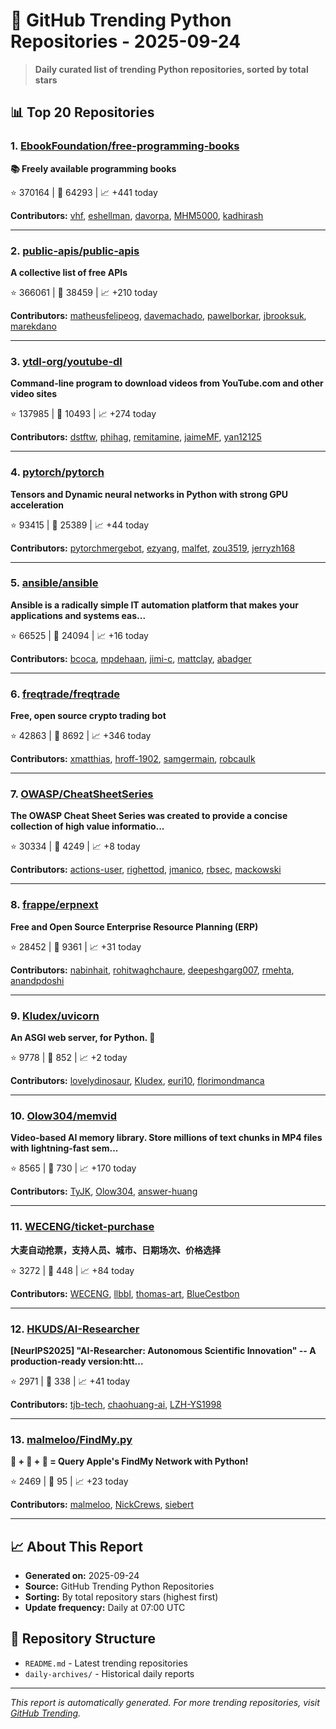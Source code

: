 # 🐍 GitHub Trending Python Repositories - 2025-09-24

> **Daily curated list of trending Python repositories, sorted by total stars**

## 📊 Top 20 Repositories

### 1. [EbookFoundation/free-programming-books](https://github.com/EbookFoundation/free-programming-books)

**📚 Freely available programming books**

⭐ 370164 | 🍴 64293 | 📈 +441 today

**Contributors:** [vhf](https://github.com/vhf), [eshellman](https://github.com/eshellman), [davorpa](https://github.com/davorpa), [MHM5000](https://github.com/MHM5000), [kadhirash](https://github.com/kadhirash)

---

### 2. [public-apis/public-apis](https://github.com/public-apis/public-apis)

**A collective list of free APIs**

⭐ 366061 | 🍴 38459 | 📈 +210 today

**Contributors:** [matheusfelipeog](https://github.com/matheusfelipeog), [davemachado](https://github.com/davemachado), [pawelborkar](https://github.com/pawelborkar), [jbrooksuk](https://github.com/jbrooksuk), [marekdano](https://github.com/marekdano)

---

### 3. [ytdl-org/youtube-dl](https://github.com/ytdl-org/youtube-dl)

**Command-line program to download videos from YouTube.com and other video sites**

⭐ 137985 | 🍴 10493 | 📈 +274 today

**Contributors:** [dstftw](https://github.com/dstftw), [phihag](https://github.com/phihag), [remitamine](https://github.com/remitamine), [jaimeMF](https://github.com/jaimeMF), [yan12125](https://github.com/yan12125)

---

### 4. [pytorch/pytorch](https://github.com/pytorch/pytorch)

**Tensors and Dynamic neural networks in Python with strong GPU acceleration**

⭐ 93415 | 🍴 25389 | 📈 +44 today

**Contributors:** [pytorchmergebot](https://github.com/pytorchmergebot), [ezyang](https://github.com/ezyang), [malfet](https://github.com/malfet), [zou3519](https://github.com/zou3519), [jerryzh168](https://github.com/jerryzh168)

---

### 5. [ansible/ansible](https://github.com/ansible/ansible)

**Ansible is a radically simple IT automation platform that makes your applications and systems eas...**

⭐ 66525 | 🍴 24094 | 📈 +16 today

**Contributors:** [bcoca](https://github.com/bcoca), [mpdehaan](https://github.com/mpdehaan), [jimi-c](https://github.com/jimi-c), [mattclay](https://github.com/mattclay), [abadger](https://github.com/abadger)

---

### 6. [freqtrade/freqtrade](https://github.com/freqtrade/freqtrade)

**Free, open source crypto trading bot**

⭐ 42863 | 🍴 8692 | 📈 +346 today

**Contributors:** [xmatthias](https://github.com/xmatthias), [hroff-1902](https://github.com/hroff-1902), [samgermain](https://github.com/samgermain), [robcaulk](https://github.com/robcaulk)

---

### 7. [OWASP/CheatSheetSeries](https://github.com/OWASP/CheatSheetSeries)

**The OWASP Cheat Sheet Series was created to provide a concise collection of high value informatio...**

⭐ 30334 | 🍴 4249 | 📈 +8 today

**Contributors:** [actions-user](https://github.com/actions-user), [righettod](https://github.com/righettod), [jmanico](https://github.com/jmanico), [rbsec](https://github.com/rbsec), [mackowski](https://github.com/mackowski)

---

### 8. [frappe/erpnext](https://github.com/frappe/erpnext)

**Free and Open Source Enterprise Resource Planning (ERP)**

⭐ 28452 | 🍴 9361 | 📈 +31 today

**Contributors:** [nabinhait](https://github.com/nabinhait), [rohitwaghchaure](https://github.com/rohitwaghchaure), [deepeshgarg007](https://github.com/deepeshgarg007), [rmehta](https://github.com/rmehta), [anandpdoshi](https://github.com/anandpdoshi)

---

### 9. [Kludex/uvicorn](https://github.com/Kludex/uvicorn)

**An ASGI web server, for Python. 🦄**

⭐ 9778 | 🍴 852 | 📈 +2 today

**Contributors:** [lovelydinosaur](https://github.com/lovelydinosaur), [Kludex](https://github.com/Kludex), [euri10](https://github.com/euri10), [florimondmanca](https://github.com/florimondmanca)

---

### 10. [Olow304/memvid](https://github.com/Olow304/memvid)

**Video-based AI memory library. Store millions of text chunks in MP4 files with lightning-fast sem...**

⭐ 8565 | 🍴 730 | 📈 +170 today

**Contributors:** [TyJK](https://github.com/TyJK), [Olow304](https://github.com/Olow304), [answer-huang](https://github.com/answer-huang)

---

### 11. [WECENG/ticket-purchase](https://github.com/WECENG/ticket-purchase)

**大麦自动抢票，支持人员、城市、日期场次、价格选择**

⭐ 3272 | 🍴 448 | 📈 +84 today

**Contributors:** [WECENG](https://github.com/WECENG), [llbbl](https://github.com/llbbl), [thomas-art](https://github.com/thomas-art), [BlueCestbon](https://github.com/BlueCestbon)

---

### 12. [HKUDS/AI-Researcher](https://github.com/HKUDS/AI-Researcher)

**[NeurIPS2025] "AI-Researcher: Autonomous Scientific Innovation" -- A production-ready version:htt...**

⭐ 2971 | 🍴 338 | 📈 +41 today

**Contributors:** [tjb-tech](https://github.com/tjb-tech), [chaohuang-ai](https://github.com/chaohuang-ai), [LZH-YS1998](https://github.com/LZH-YS1998)

---

### 13. [malmeloo/FindMy.py](https://github.com/malmeloo/FindMy.py)

**🍏 + 🎯 + 🐍 = Query Apple's FindMy Network with Python!**

⭐ 2469 | 🍴 95 | 📈 +23 today

**Contributors:** [malmeloo](https://github.com/malmeloo), [NickCrews](https://github.com/NickCrews), [siebert](https://github.com/siebert)

---


## 📈 About This Report

- **Generated on:** 2025-09-24
- **Source:** GitHub Trending Python Repositories
- **Sorting:** By total repository stars (highest first)
- **Update frequency:** Daily at 07:00 UTC

## 🔗 Repository Structure

- `README.md` - Latest trending repositories
- `daily-archives/` - Historical daily reports

---

*This report is automatically generated. For more trending repositories, visit [GitHub Trending](https://github.com/trending/python).*
